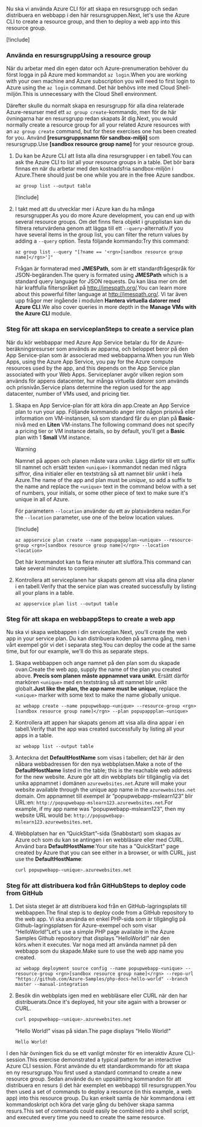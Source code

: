 <span data-ttu-id="09151-101">Nu ska vi använda Azure CLI för att skapa en resursgrupp och sedan distribuera en webbapp i den här resursgruppen.</span><span class="sxs-lookup"><span data-stu-id="09151-101">Next, let's use the Azure CLI to create a resource group, and then to deploy a web app into this resource group.</span></span>

[!include[](../../../includes/azure-sandbox-activate.md)]

### <a name="using-a-resource-group"></a><span data-ttu-id="09151-102">Använda en resursgrupp</span><span class="sxs-lookup"><span data-stu-id="09151-102">Using a resource group</span></span>

<span data-ttu-id="09151-103">När du arbetar med din egen dator och Azure-prenumeration behöver du först logga in på Azure med kommandot `az login`.</span><span class="sxs-lookup"><span data-stu-id="09151-103">When you are working with your own machine and Azure subscription you will need to first login to Azure using the `az login` command.</span></span> <span data-ttu-id="09151-104">Det här behövs inte med Cloud Shell-miljön.</span><span class="sxs-lookup"><span data-stu-id="09151-104">This is unnecessary with the Cloud Shell environment.</span></span>

<span data-ttu-id="09151-105">Därefter skulle du normalt skapa en resursgrupp för alla dina relaterade Azure-resurser med ett `az group create`-kommando, men för de här övningarna har en resursgrupp redan skapats åt dig.</span><span class="sxs-lookup"><span data-stu-id="09151-105">Next, you would normally create a resource group for all your related Azure resources with an `az group create` command, but for these exercises one has been created for you.</span></span> <span data-ttu-id="09151-106">Använd **<rgn>[resursgruppsnamn för sandbox-miljö]</rgn>** som resursgrupp.</span><span class="sxs-lookup"><span data-stu-id="09151-106">Use **<rgn>[sandbox resource group name]</rgn>** for your resource group.</span></span>

1. <span data-ttu-id="09151-107">Du kan be Azure CLI att lista alla dina resursgrupper i en tabell.</span><span class="sxs-lookup"><span data-stu-id="09151-107">You can ask the Azure CLI to list all your resource groups in a table.</span></span> <span data-ttu-id="09151-108">Det bör bara finnas en när du arbetar med den kostnadsfria sandbox-miljön i Azure.</span><span class="sxs-lookup"><span data-stu-id="09151-108">There should just be one while you are in the free Azure sandbox.</span></span>

    ```azurecli
    az group list --output table
    ```

    [!include[](../../../includes/azure-cloudshell-copy-paste-tip.md)]

1. <span data-ttu-id="09151-109">I takt med att du utvecklar mer i Azure kan du ha många resursgrupper.</span><span class="sxs-lookup"><span data-stu-id="09151-109">As you do more Azure development, you can end up with several resource groups.</span></span> <span data-ttu-id="09151-110">Om det finns flera objekt i grupplistan kan du filtrera returvärdena genom att lägga till ett `--query`-alternativ.</span><span class="sxs-lookup"><span data-stu-id="09151-110">If you have several items in the group list, you can filter the return values by adding a `--query` option.</span></span> <span data-ttu-id="09151-111">Testa följande kommando:</span><span class="sxs-lookup"><span data-stu-id="09151-111">Try this command:</span></span>

    ```azurecli
    az group list --query "[?name == '<rgn>[sandbox resource group name]</rgn>']"
    ```

    <span data-ttu-id="09151-112">Frågan är formaterad med **JMESPath**, som är ett standardfrågespråk för JSON-begäranden.</span><span class="sxs-lookup"><span data-stu-id="09151-112">The query is formated using **JMESPath** which is a standard query language for JSON requests.</span></span> <span data-ttu-id="09151-113">Du kan läsa mer om det här kraftfulla filterspråket på <http://jmespath.org/>.</span><span class="sxs-lookup"><span data-stu-id="09151-113">You can learn more about this powerful filter language at <http://jmespath.org/>.</span></span> <span data-ttu-id="09151-114">Vi tar även upp frågor mer ingående i modulen **Hantera virtuella datorer med Azure CLI**.</span><span class="sxs-lookup"><span data-stu-id="09151-114">We also cover queries in more depth in the **Manage VMs with the Azure CLI** module.</span></span>

### <a name="steps-to-create-a-service-plan"></a><span data-ttu-id="09151-115">Steg för att skapa en serviceplan</span><span class="sxs-lookup"><span data-stu-id="09151-115">Steps to create a service plan</span></span>

<span data-ttu-id="09151-116">När du kör webbappar med Azure App Service betalar du för de Azure-beräkningsresurser som används av apparna, och beloppet beror på den App Service-plan som är associerad med webbapparna.</span><span class="sxs-lookup"><span data-stu-id="09151-116">When you run Web Apps, using the Azure App Service, you pay for the Azure compute resources used by the app, and this depends on the App Service plan associated with your Web Apps.</span></span> <span data-ttu-id="09151-117">Serviceplaner avgör vilken region som används för appens datacenter, hur många virtuella datorer som används och prisnivån.</span><span class="sxs-lookup"><span data-stu-id="09151-117">Service plans determine the region used for the app datacenter, number of VMs used, and pricing tier.</span></span>

1. <span data-ttu-id="09151-118">Skapa en App Service-plan för att köra din app.</span><span class="sxs-lookup"><span data-stu-id="09151-118">Create an App Service plan to run your app.</span></span> <span data-ttu-id="09151-119">Följande kommando anger inte någon prisnivå eller information om VM-instansen, så som standard får du en plan på **Basic**-nivå med en **Liten** VM-instans.</span><span class="sxs-lookup"><span data-stu-id="09151-119">The following command does not specify a pricing tier or VM instance details, so by default, you'll get a **Basic** plan with 1 **Small** VM instance.</span></span>

    > [!WARNING]
    > <span data-ttu-id="09151-120">Namnet på appen och planen måste vara _unika_. Lägg därför till ett suffix till namnet och ersätt texten `<unique>` i kommandot nedan med några siffror, dina initialer eller en textsträng så att namnet blir unikt i hela Azure.</span><span class="sxs-lookup"><span data-stu-id="09151-120">The name of the app and plan must be _unique_, so add a suffix to the name and replace the `<unique>` text in the command below with a set of numbers, your initials, or some other piece of text to make sure it's unique in all of Azure.</span></span>

    <span data-ttu-id="09151-121">För parametern `--location` använder du ett av platsvärdena nedan.</span><span class="sxs-lookup"><span data-stu-id="09151-121">For the `--location` parameter, use one of the below location values.</span></span>

    [!include[](../../../includes/azure-sandbox-regions-first-mention-note.md)]

    ```azurecli
    az appservice plan create --name popupappplan-<unique> --resource-group <rgn>[sandbox resource group name]</rgn> --location <location>
    ```

    <span data-ttu-id="09151-122">Det här kommandot kan ta flera minuter att slutföra.</span><span class="sxs-lookup"><span data-stu-id="09151-122">This command can take several minutes to complete.</span></span>

1. <span data-ttu-id="09151-123">Kontrollera att serviceplanen har skapats genom att visa alla dina planer i en tabell.</span><span class="sxs-lookup"><span data-stu-id="09151-123">Verify that the service plan was created successfully by listing all your plans in a table.</span></span>

    ```azurecli
    az appservice plan list --output table
    ```

### <a name="steps-to-create-a-web-app"></a><span data-ttu-id="09151-124">Steg för att skapa en webbapp</span><span class="sxs-lookup"><span data-stu-id="09151-124">Steps to create a web app</span></span>

<span data-ttu-id="09151-125">Nu ska vi skapa webbappen i din serviceplan.</span><span class="sxs-lookup"><span data-stu-id="09151-125">Next, you'll create the web app in your service plan.</span></span> <span data-ttu-id="09151-126">Du kan distribuera koden på samma gång, men i vårt exempel gör vi det i separata steg.</span><span class="sxs-lookup"><span data-stu-id="09151-126">You can deploy the code at the same time, but for our example, we'll do this as separate steps.</span></span>

1. <span data-ttu-id="09151-127">Skapa webbappen och ange namnet på den plan som du skapade ovan.</span><span class="sxs-lookup"><span data-stu-id="09151-127">Create the web app, supply the name of the plan you created above.</span></span> <span data-ttu-id="09151-128">**Precis som planen måste appnamnet vara unikt**. Ersätt därför markören `<unique>` med en textsträng så att namnet blir unikt globalt.</span><span class="sxs-lookup"><span data-stu-id="09151-128">**Just like the plan, the app name must be unique**, replace the `<unique>` marker with some text to make the name globally unique.</span></span>

    ```azurecli
    az webapp create --name popupwebapp-<unique> --resource-group <rgn>[sandbox resource group name]</rgn> --plan popupappplan-<unique>
    ```

1. <span data-ttu-id="09151-129">Kontrollera att appen har skapats genom att visa alla dina appar i en tabell.</span><span class="sxs-lookup"><span data-stu-id="09151-129">Verify that the app was created successfully by listing all your apps in a table.</span></span>

    ```azurecli
    az webapp list --output table
    ```

1. <span data-ttu-id="09151-130">Anteckna det **DefaultHostName** som visas i tabellen; det här är den nåbara webbadressen för den nya webbplatsen.</span><span class="sxs-lookup"><span data-stu-id="09151-130">Make a note of the **DefaultHostName** listed in the table; this is the reachable web address for the new website.</span></span> <span data-ttu-id="09151-131">Azure gör att din webbplats blir tillgänglig via det unika appnamnet i domänen `azurewebsites.net`.</span><span class="sxs-lookup"><span data-stu-id="09151-131">Azure will make your website available through the unique app name in the `azurewebsites.net` domain.</span></span> <span data-ttu-id="09151-132">Om appnamnet till exempel är ”popupwebapp-mslearn123” blir URL:en: `http://popupwebapp-mslearn123.azurewebsites.net`.</span><span class="sxs-lookup"><span data-stu-id="09151-132">For example, if my app name was "popupwebapp-mslearn123", then my website URL would be: `http://popupwebapp-mslearn123.azurewebsites.net`.</span></span>

1. <span data-ttu-id="09151-133">Webbplatsen har en ”QuickStart”-sida (Snabbstart) som skapas av Azure och som du kan se antingen i en webbläsare eller med CURL. Använd bara **DefaultHostName**:</span><span class="sxs-lookup"><span data-stu-id="09151-133">Your site has a "QuickStart" page created by Azure that you can see either in a browser, or with CURL, just use the **DefaultHostName**:</span></span>

    ```bash
    curl popupwebapp-<unique>.azurewebsites.net
    ```
    
### <a name="steps-to-deploy-code-from-github"></a><span data-ttu-id="09151-134">Steg för att distribuera kod från GitHub</span><span class="sxs-lookup"><span data-stu-id="09151-134">Steps to deploy code from GitHub</span></span>

1. <span data-ttu-id="09151-135">Det sista steget är att distribuera kod från en GitHub-lagringsplats till webbappen.</span><span class="sxs-lookup"><span data-stu-id="09151-135">The final step is to deploy code from a GitHub repository to the web app.</span></span> <span data-ttu-id="09151-136">Vi ska använda en enkel PHP-sida som är tillgänglig på Github-lagringsplatsen för Azure-exempel och som visar ”HelloWorld!”</span><span class="sxs-lookup"><span data-stu-id="09151-136">Let's use a simple PHP page available in the Azure Samples Github repository that displays "HelloWorld!"</span></span> <span data-ttu-id="09151-137">när den körs.</span><span class="sxs-lookup"><span data-stu-id="09151-137">when it executes.</span></span> <span data-ttu-id="09151-138">Var noga med att använda namnet på den webbapp som du skapade.</span><span class="sxs-lookup"><span data-stu-id="09151-138">Make sure to use the web app name you created.</span></span>

    ```azurecli
    az webapp deployment source config --name popupwebapp-<unique> --resource-group <rgn>[sandbox resource group name]</rgn> --repo-url "https://github.com/Azure-Samples/php-docs-hello-world" --branch master --manual-integration
    ```

1. <span data-ttu-id="09151-139">Besök din webbplats igen med en webbläsare eller CURL när den har distribuerats.</span><span class="sxs-lookup"><span data-stu-id="09151-139">Once it's deployed, hit your site again with a browser or CURL.</span></span>

    ```bash
    curl popupwebapp-<unique>.azurewebsites.net
    ```
    
    <span data-ttu-id="09151-140">”Hello World!” visas på sidan.</span><span class="sxs-lookup"><span data-stu-id="09151-140">The page displays "Hello World!"</span></span>

    ```output
    Hello World!
    ```

<span data-ttu-id="09151-141">I den här övningen fick du se ett vanligt mönster för en interaktiv Azure CLI-session.</span><span class="sxs-lookup"><span data-stu-id="09151-141">This exercise demonstrated a typical pattern for an interactive Azure CLI session.</span></span> <span data-ttu-id="09151-142">Först använde du ett standardkommando för att skapa en ny resursgrupp.</span><span class="sxs-lookup"><span data-stu-id="09151-142">You first used a standard command to create a new resource group.</span></span> <span data-ttu-id="09151-143">Sedan använde du en uppsättning kommandon för att distribuera en resurs (i det här exemplet en webbapp) till resursgruppen.</span><span class="sxs-lookup"><span data-stu-id="09151-143">You then used a set of commands to deploy a resource (in this example, a web app) into this resource group.</span></span> <span data-ttu-id="09151-144">Du kan enkelt samla de här kommandona i ett kommandoskript och köra det varje gång du behöver skapa samma resurs.</span><span class="sxs-lookup"><span data-stu-id="09151-144">This set of commands could easily be combined into a shell script, and executed every time you need to create the same resource.</span></span>